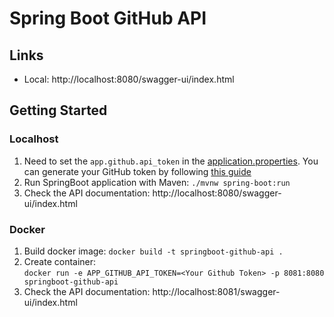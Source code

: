 # Spring Boot GitHub API

## Links

- Local: http://localhost:8080/swagger-ui/index.html

## Getting Started
### Localhost
1. Need to set the `app.github.api_token` in
   the [application.properties](src%2Fmain%2Fresources%2Fapplication.properties). You can generate your GitHub token 
by following [this guide](https://docs.github.com/en/authentication/keeping-your-account-and-data-secure/creating-a-personal-access-token)
2. Run SpringBoot application with Maven: `./mvnw spring-boot:run`
3. Check the API documentation: http://localhost:8080/swagger-ui/index.html

### Docker
1. Build docker image: `docker build -t springboot-github-api .`
2. Create container:\
```docker run -e APP_GITHUB_API_TOKEN=<Your Github Token> -p 8081:8080 springboot-github-api```
3. Check the API documentation: http://localhost:8081/swagger-ui/index.html